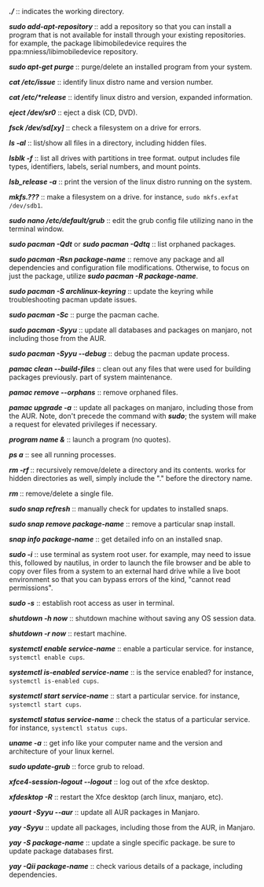 **_./_** :: indicates the working directory.

**_sudo add-apt-repository <repository name>_** :: add a repository so that you can install a program that is not available for install through your existing repositories. for example, the package libimobiledevice requires the ppa:mniess/libimobiledevice repository.

**_sudo apt-get purge <program name>_** :: purge/delete an installed program from your system.
  
**_cat /etc/issue_** :: identify linux distro name and version number.

**_cat /etc/*release_** :: identify linux distro and version, expanded information.

**_eject /dev/sr0_** :: eject a disk (CD, DVD).

**_fsck /dev/sd[xy]_** :: check a filesystem on a drive for errors.

**_ls -al_** :: list/show all files in a directory, including hidden files.

**_lsblk -f_** :: list all drives with partitions in tree format. output includes file types, identifiers, labels, serial numbers, and mount points.

**_lsb_release -a_** :: print the version of the linux distro running on the system.

**_mkfs.???_** :: make a filesystem on a drive. for instance, ```sudo mkfs.exfat /dev/sdb1```.

**_sudo nano /etc/default/grub_** :: edit the grub config file utilizing nano in the terminal window.

**_sudo pacman -Qdt_** or **_sudo pacman -Qdtq_** :: list orphaned packages.

**_sudo pacman -Rsn package-name_** :: remove any package and all dependencies and configuration file modifications. Otherwise, to focus on just the package, utilize **_sudo pacman -R package-name_**.

**_sudo pacman -S archlinux-keyring_** :: update the keyring while troubleshooting pacman update issues.
  
**_sudo pacman -Sc_** :: purge the pacman cache.
  
**_sudo pacman -Syyu_** :: update all databases and packages on manjaro, not including those from the AUR.

**_sudo pacman -Syyu --debug_** :: debug the pacman update process.
  
**_pamac clean --build-files_** :: clean out any files that were used for building packages previously. part of system maintenance.

**_pamac remove --orphans_** :: remove orphaned files.
  
**_pamac upgrade -a_** :: update all packages on manjaro, including those from the AUR. Note, don't precede the command with **_sudo_**; the system will make a request for elevated privileges if necessary.

**_program name &_** :: launch a program (no quotes).

**_ps a_** :: see all running processes.

**_rm -rf <directory name>_** :: recursively remove/delete a directory and its contents. works for hidden directories as well, simply include the "." before the directory name.

**_rm <filename>_** :: remove/delete a single file.

**_sudo snap refresh_** :: manually check for updates to installed snaps.

**_sudo snap remove package-name_** :: remove a particular snap install.

**_snap info package-name_** :: get detailed info on an installed snap.
  
**_sudo -i_** :: use terminal as system root user. for example, may need to issue this, followed by nautilus, in order to launch the file browser and be able to copy over files from a system to an external hard drive while a live boot environment so that you can bypass errors of the kind, "cannot read permissions".

**_sudo -s_** :: establish root access as user in terminal.

**_shutdown -h now_** :: shutdown machine without saving any OS session data.

**_shutdown -r now_** :: restart machine.

**_systemctl enable service-name_** :: enable a particular service. for instance, ```systemctl enable cups```.

**_systemctl is-enabled service-name_** :: is the service enabled? for instance, ```systemctl is-enabled cups```.

**_systemctl start service-name_** :: start a particular service. for instance, ```systemctl start cups```.

**_systemctl status service-name_** :: check the status of a particular service. for instance, ```systemctl status cups```.

**_uname -a_** :: get info like your computer name and the version and architecture of your linux kernel.

**_sudo update-grub_** :: force grub to reload.

**_xfce4-session-logout --logout_** :: log out of the xfce desktop.

**_xfdesktop -R_** :: restart the Xfce desktop (arch linux, manjaro, etc).

**_yaourt -Syyu --aur_** :: update all AUR packages in Manjaro.
  
**_yay -Syyu_** :: update all packages, including those from the AUR, in Manjaro.
  
**_yay -S package-name_** :: update a single specific package. be sure to update package databases first.

**_yay -Qii package-name_** :: check various details of a package, including dependencies.

